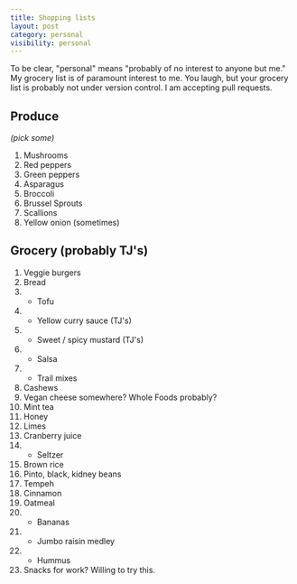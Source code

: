 ```yaml
---
title: Shopping lists
layout: post
category: personal
visibility: personal
---
```


To be clear, "personal" means "probably of no interest to anyone but me." My grocery list is of paramount interest to me. You laugh, but your grocery list is probably not under version control. I am accepting pull requests.

Produce 
---
*(pick some)*
1. Mushrooms
2. Red peppers
3. Green peppers
4. Asparagus
5. Broccoli
6. Brussel Sprouts
7. Scallions
8. Yellow onion (sometimes)

Grocery (probably TJ's)
---
1. Veggie burgers
2. Bread
3. + Tofu
4. + Yellow curry sauce (TJ's)
4. + Sweet / spicy mustard (TJ's)
5. + Salsa
6. + Trail mixes
7. Cashews
5. Vegan cheese somewhere? Whole Foods probably?
6. Mint tea
7. Honey
8. Limes
9. Cranberry juice
10. + Seltzer
11. Brown rice
12. Pinto, black, kidney beans
13. Tempeh
14. Cinnamon
15. Oatmeal
16. + Bananas
17. + Jumbo raisin medley
18. + Hummus
19. Snacks for work? Willing to try this.
